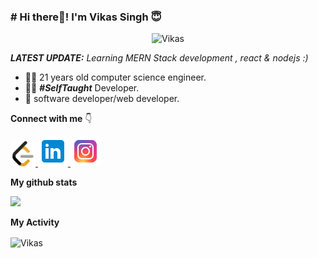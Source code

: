 ### # Hi there👋! I'm Vikas Singh 😇
<p align="center"> <img src="https://komarev.com/ghpvc/?username=vikassingh02" alt="Vikas" /> </p>

_**LATEST UPDATE:**_ <i>Learning MERN Stack development , react & nodejs :) </i>

- 👨‍🎓 21 years old computer science engineer.
- 👨‍💻 ***#SelfTaught*** Developer.
- 📱 software developer/web developer.


**Connect with me** 👇

<p float="left">

<!-- <a href="https://www.youtube.com/" title="Redirect to YouTube" target="_blank">
    <img src="/assets/youtube.png" width="120" alt="YouTube" />
  </a>
-->
  
  <a href="https://leetcode.com/vikas_singhff/" title="Redirect to leetcode">
    <img src="/assets/leetcode.png" width="40" alt="leetcode" />
  </a>
  
  <a href="https://www.linkedin.com/in/vikas-singh-a53669203" title="Redirect to LinkedIn">
    <img src="/assets/linkedin (2).png" width="48" alt="LinkedIn" />
  </a>
  
  <a href="https://www.instagram.com/vikas_singh_up86/" title="Redirect to Instagram">
    <img src="/assets/instagram (2).png" width="48" alt="Instagram" />
  </a>


</p>

**My github stats**
<p align="start"> <img src="https://github-readme-stats.vercel.app/api?username=vikassingh02&count_private=true&show_icons=true&theme=radical" />

**My Activity**

<p><img align="center" src="https://github-readme-streak-stats.herokuapp.com/?user=vikassingh02&" alt="Vikas" /></p>

